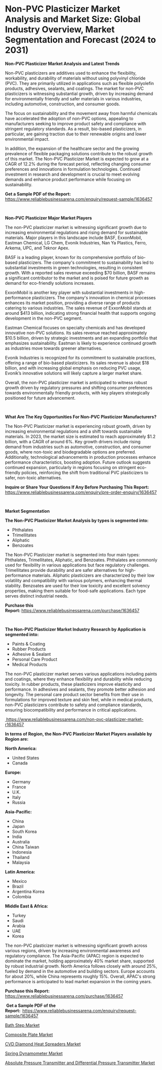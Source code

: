 <p><h1>Non-PVC Plasticizer Market Analysis and Market Size: Global Industry Overview, Market Segmentation and Forecast (2024 to 2031)</h1></p><p><strong>Non-PVC Plasticizer Market Analysis and Latest Trends</strong></p>
<p><p>Non-PVC plasticizers are additives used to enhance the flexibility, workability, and durability of materials without using polyvinyl chloride (PVC). They are primarily utilized in applications such as flexible polyolefin products, adhesives, sealants, and coatings. The market for non-PVC plasticizers is witnessing substantial growth, driven by increasing demand for environmentally friendly and safer materials in various industries, including automotive, construction, and consumer goods.</p><p>The focus on sustainability and the movement away from harmful chemicals have accelerated the adoption of non-PVC options, appealing to manufacturers seeking to improve product safety and compliance with stringent regulatory standards. As a result, bio-based plasticizers, in particular, are gaining traction due to their renewable origins and lower environmental impact.</p><p>In addition, the expansion of the healthcare sector and the growing prevalence of flexible packaging solutions contribute to the robust growth of this market. The Non-PVC Plasticizer Market is expected to grow at a CAGR of 12.2% during the forecast period, reflecting changing consumer preferences and innovations in formulation technologies. Continued investment in research and development is crucial to meet evolving demands and enhance product performance while focusing on sustainability.</p></p>
<p><strong>Get a Sample PDF of the Report:&nbsp;</strong> <a href="https://www.reliablebusinessarena.com/enquiry/request-sample/1636457">https://www.reliablebusinessarena.com/enquiry/request-sample/1636457</a></p>
<p>&nbsp;</p>
<p><strong>Non-PVC Plasticizer Major Market Players</strong></p>
<p><p>The non-PVC plasticizer market is witnessing significant growth due to increasing environmental regulations and rising demand for sustainable materials. Major players in this landscape include BASF, ExxonMobil, Eastman Chemical, LG Chem, Evonik Industries, Nan Ya Plastics, Ferro, Arkema, UPC, and Teknor Apex.</p><p>BASF is a leading player, known for its comprehensive portfolio of bio-based plasticizers. The company's commitment to sustainability has led to substantial investments in green technologies, resulting in consistent growth. With a reported sales revenue exceeding $70 billion, BASF remains a significant contributor to the market and is poised for future growth as demand for eco-friendly solutions increases.</p><p>ExxonMobil is another key player with substantial investments in high-performance plasticizers. The company's innovation in chemical processes enhances its market position, providing a diverse range of products catering to various industries. The sales revenue of ExxonMobil stands at around $413 billion, indicating strong financial health that supports ongoing development in the non-PVC segment.</p><p>Eastman Chemical focuses on specialty chemicals and has developed innovative non-PVC solutions. Its sales revenue reached approximately $10.5 billion, driven by strategic investments and an expanding portfolio that emphasizes sustainability. Eastman is likely to experience continued growth as industries move towards greener alternatives.</p><p>Evonik Industries is recognized for its commitment to sustainable practices, offering a range of bio-based plasticizers. Its sales revenue is about $18 billion, and with increasing global emphasis on reducing PVC usage, Evonik’s innovative solutions will likely capture a larger market share.</p><p>Overall, the non-PVC plasticizer market is anticipated to witness robust growth driven by regulatory pressures and shifting consumer preferences towards environmentally friendly products, with key players strategically positioned for future advancement.</p></p>
<p>&nbsp;</p>
<p><strong>What Are The Key Opportunities For Non-PVC Plasticizer Manufacturers?</strong></p>
<p><p>The Non-PVC Plasticizer market is experiencing robust growth, driven by increasing environmental regulations and a shift towards sustainable materials. In 2023, the market size is estimated to reach approximately $1.2 billion, with a CAGR of around 6%. Key growth drivers include rising demand from industries such as automotive, construction, and consumer goods, where non-toxic and biodegradable options are preferred. Additionally, technological advancements in production processes enhance performance characteristics, boosting adoption. Future outlook suggests continued expansion, particularly in regions focusing on stringent eco-friendly policies, reinforcing the shift from traditional PVC plasticizers to safer, non-toxic alternatives.</p></p>
<p><strong>Inquire or Share Your Questions If Any Before Purchasing This Report:</strong> <a href="https://www.reliablebusinessarena.com/enquiry/pre-order-enquiry/1636457">https://www.reliablebusinessarena.com/enquiry/pre-order-enquiry/1636457</a></p>
<p>&nbsp;</p>
<p><strong>Market Segmentation</strong></p>
<p><strong>The Non-PVC Plasticizer Market Analysis by types is segmented into:</strong></p>
<p><ul><li>Phthalates</li><li>Trimellitates</li><li>Aliphatic</li><li>Benzoates</li></ul></p>
<p><p>The Non-PVC Plasticizer market is segmented into four main types: Phthalates, Trimellitates, Aliphatic, and Benzoates. Phthalates are commonly used for flexibility in various applications but face regulatory challenges. Trimellitates provide durability and are safer alternatives for high-performance materials. Aliphatic plasticizers are characterized by their low volatility and compatibility with various polymers, enhancing thermal stability. Benzoates are used for their low toxicity and excellent solvency properties, making them suitable for food-safe applications. Each type serves distinct industrial needs.</p></p>
<p><strong>Purchase this Report:&nbsp;</strong><a href="https://www.reliablebusinessarena.com/purchase/1636457">https://www.reliablebusinessarena.com/purchase/1636457</a></p>
<p>&nbsp;</p>
<p><strong>The Non-PVC Plasticizer Market Industry Research by Application is segmented into:</strong></p>
<p><ul><li>Paints & Coating</li><li>Rubber Products</li><li>Adhesive & Sealant</li><li>Personal Care Product</li><li>Medical Products</li></ul></p>
<p><p>The non-PVC plasticizer market serves various applications including paints and coatings, where they enhance flexibility and durability while reducing toxicity. In rubber products, these plasticizers improve elasticity and performance. In adhesives and sealants, they promote better adhesion and longevity. The personal care product sector benefits from their use in formulations for improved texture and skin feel, while in medical products, non-PVC plasticizers contribute to safety and compliance standards, ensuring biocompatibility and performance in critical applications.</p></p>
<p><a href="https://www.reliablebusinessarena.com/non-pvc-plasticizer-market-r1636457">&nbsp;https://www.reliablebusinessarena.com/non-pvc-plasticizer-market-r1636457</a></p>
<p><strong>In terms of Region, the Non-PVC Plasticizer Market Players available by Region are:</strong></p>
<p>
    <p> <strong> North America: </strong>
        <ul>
            <li>United States</li>
            <li>Canada</li>
        </ul>
        </p> 
    <p> <strong> Europe: </strong>
        <ul>
            <li>Germany</li>
            <li>France</li>
            <li>U.K.</li>
            <li>Italy</li>
            <li>Russia</li>
        </ul>
        </p> 
    <p> <strong> Asia-Pacific: </strong>
        <ul>
            <li>China</li>
            <li>Japan</li>
            <li>South Korea</li>
            <li>India</li>
            <li>Australia</li>
            <li>China Taiwan</li>
            <li>Indonesia</li>
            <li>Thailand</li>
            <li>Malaysia</li>
        </ul>
        </p> 
    <p> <strong> Latin America: </strong>
        <ul>
            <li>Mexico</li>
            <li>Brazil</li>
            <li>Argentina Korea</li>
            <li>Colombia</li>
        </ul>
        </p> 
    <p> <strong> Middle East & Africa: </strong>
        <ul>
            <li>Turkey</li>
            <li>Saudi</li>
            <li>Arabia</li>
            <li>UAE</li>
            <li>Korea</li>
        </ul>
    </p>
    </p>
<p><p>The non-PVC plasticizer market is witnessing significant growth across various regions, driven by increasing environmental awareness and regulatory compliance. The Asia-Pacific (APAC) region is expected to dominate the market, holding approximately 40% market share, supported by robust industrial growth. North America follows closely with around 25%, fueled by demand in the automotive and building sectors. Europe accounts for about 20%, while China represents roughly 15%. Overall, APAC's strong performance is anticipated to lead market expansion in the coming years.</p></p>
<p><strong>Purchase this Report: </strong><a href="https://www.reliablebusinessarena.com/purchase/1636457">https://www.reliablebusinessarena.com/purchase/1636457</a></p>
<p>&nbsp;<strong>Get a Sample PDF of the Report:&nbsp;&nbsp;</strong><a href="https://www.reliablebusinessarena.com/enquiry/request-sample/1636457">https://www.reliablebusinessarena.com/enquiry/request-sample/1636457</a></p>
<p><strong></strong></p>
<p><p><a href="https://issuu.com/reportprime-2/docs/bath-step-market-size-2030.pptx_94da3a111ed48c">Bath Step Market</a></p><p><a href="https://www.linkedin.com/pulse/comprehensive-analysis-global-composite-plate-market-growth-ts77e?trackingId=eSkwxKilSFqUIwdqGZMxxQ%3D%3D">Composite Plate Market</a></p><p><a href="https://medium.com/@willybrekke26/cvd-diamond-heat-spreaders-market-insights-product-type-application-trends-and-regional-analysis-6a0a94b4e38f">CVD Diamond Heat Spreaders Market</a></p><p><a href="https://issuu.com/reportprime-2/docs/spring-dynamometer-market-size-2030_966328fc5a5a23">Spring Dynamometer Market</a></p><p><a href="https://medium.com/@willybrekke26/absolute-pressure-transmitter-and-differential-pressure-transmitter-market-share-size-trends-59ec35f3c9c0?postPublishedType=repub">Absolute Pressure Transmitter and Differential Pressure Transmitter Market</a></p></p>
